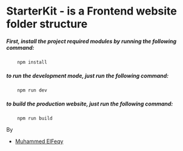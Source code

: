 # StarterKit - is a Frontend website folder structure

##### First, install the project required modules by running the following command:
```
    npm install
```

##### to run the development mode, just run the following command:
```
    npm run dev
```
##### to build the production website, just run the following command:
```
    npm run build
```

By
- [Muhammed ElFeqy](https://feqy.dev)